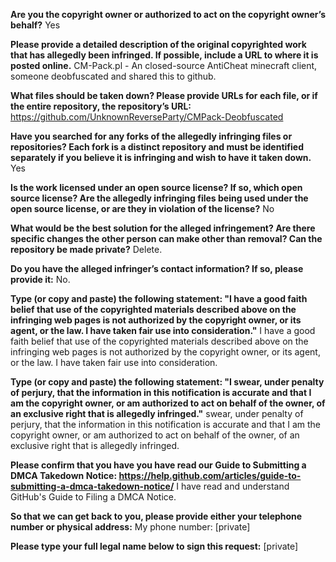 **Are you the copyright owner or authorized to act on the copyright owner’s behalf?**
Yes

**Please provide a detailed description of the original copyrighted work that has allegedly been infringed. If possible, include a URL to where it is posted online.**
CM-Pack.pl - An closed-source AntiCheat minecraft client, someone deobfuscated and shared this to github.

**What files should be taken down? Please provide URLs for each file, or if the entire repository, the repository’s URL:**
https://github.com/UnknownReverseParty/CMPack-Deobfuscated

**Have you searched for any forks of the allegedly infringing files or repositories? Each fork is a distinct repository and must be identified separately if you believe it is infringing and wish to have it taken down.**
Yes

**Is the work licensed under an open source license? If so, which open source license? Are the allegedly infringing files being used under the open source license, or are they in violation of the license?**
No

**What would be the best solution for the alleged infringement? Are there specific changes the other person can make other than removal? Can the repository be made private?**
Delete.

**Do you have the alleged infringer’s contact information? If so, please provide it:**
No.

**Type (or copy and paste) the following statement: "I have a good faith belief that use of the copyrighted materials described above on the infringing web pages is not authorized by the copyright owner, or its agent, or the law. I have taken fair use into consideration."**
I have a good faith belief that use of the copyrighted materials described above on the infringing web pages is not authorized by the copyright owner, or its agent, or the law. I have taken fair use into consideration.

**Type (or copy and paste) the following statement: "I swear, under penalty of perjury, that the information in this notification is accurate and that I am the copyright owner, or am authorized to act on behalf of the owner, of an exclusive right that is allegedly infringed."**
swear, under penalty of perjury, that the information in this notification is accurate and that I am the copyright owner, or am authorized to act on behalf of the owner, of an exclusive right that is allegedly infringed.

**Please confirm that you have you have read our Guide to Submitting a DMCA Takedown Notice: https://help.github.com/articles/guide-to-submitting-a-dmca-takedown-notice/**
I have read and understand GitHub's Guide to Filing a DMCA Notice.

**So that we can get back to you, please provide either your telephone number or physical address:**
My phone number: [private]  

**Please type your full legal name below to sign this request:**
[private]  
